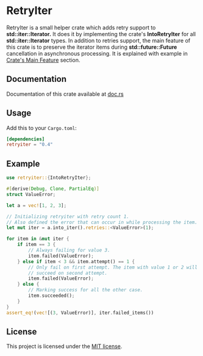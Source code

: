 # RetryIter
RetryIter is a small helper crate which adds retry support to **std::iter::Iterator.**
It does it by implementing the crate's **IntoRetryIter**
for all **std::iter::Iterator** types. In addition to retries support, the main
feature of this crate is to preserve the iterator items during 
**std::future::Future** cancellation in asynchronous processing.
It is explained with example in
[Crate's Main Feature](https://docs.rs/retryiter/0.4.2/retryiter/#crates-main-feature)
 section.
## Documentation

Documentation of this crate available at [doc.rs](https://docs.rs/retryiter/0.4.2/retryiter/index.html)

## Usage

Add this to your `Cargo.toml`:

```toml
[dependencies]
retryiter = "0.4"
```

## Example

```rust
use retryiter::{IntoRetryIter};

#[derive(Debug, Clone, PartialEq)]
struct ValueError;

let a = vec![1, 2, 3];

// Initializing retryiter with retry count 1.
// Also defined the error that can occur in while processing the item.
let mut iter = a.into_iter().retries::<ValueError>(1);

for item in &mut iter {
    if item == 3 {
        // Always failing for value 3.
        item.failed(ValueError);
    } else if item < 3 && item.attempt() == 1 {
        // Only fail on first attempt. The item with value 1 or 2 will
        // succeed on second attempt.
        item.failed(ValueError);
    } else {
        // Marking success for all the other case.
        item.succeeded();
    }
}
assert_eq!(vec![(3, ValueError)], iter.failed_items())
```

## License

This project is licensed under the [MIT license].

[MIT license]: https://github.com/VigneshChennai/retryiter/blob/main/LICENSE